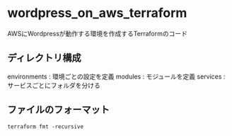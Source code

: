 # wordpress_on_aws_terraform
AWSにWordpressが動作する環境を作成するTerraformのコード

## ディレクトリ構成
environments    : 環境ごとの設定を定義
modules         : モジュールを定義
services        : サービスごとにフォルダを分ける

## ファイルのフォーマット
```
terraform fmt -recursive
```
